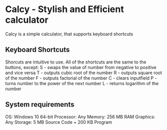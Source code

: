# Calcy - Stylish and Efficient calculator
Calcy is a simple calculator, that supports keyboard shortcuts
## Keyboard Shortcuts
Shorcuts are intuitive to use. All of the shortcuts are the same to the buttons, except:
S - swaps the value of number from negative to positive and vice versa
T - outputs cubic root of the number
R - outputs square root of the number
F - outputs factorial of the number
C - clears inputfield
P - turns number to the power of the next number
L - returns logarithm of the number
## System requirements
OS: Windows 10 64-bit
Processor: Any
Memory: 256 MB RAM
Graphics: Any
Storage: 5 MB Source Code + 200 KB Program
